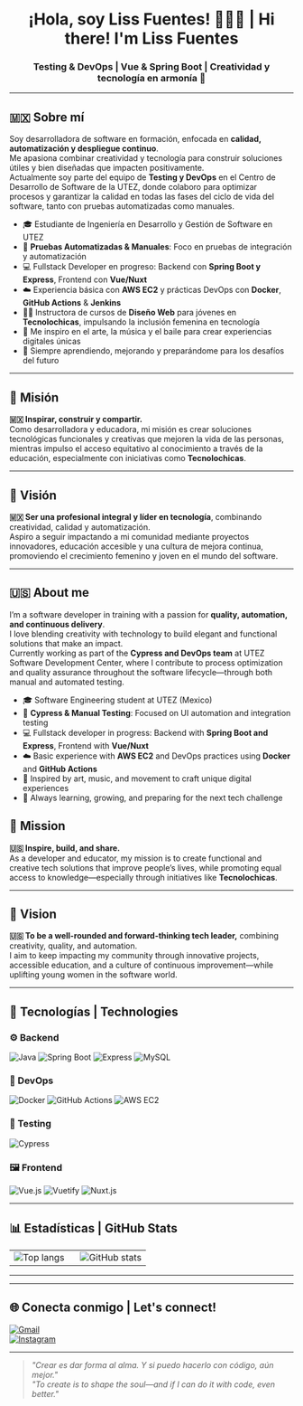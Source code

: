 <h1 align="center">¡Hola, soy Liss Fuentes! 👩‍💻✨ | Hi there! I'm Liss Fuentes</h1>
<h3 align="center">Testing & DevOps | Vue & Spring Boot | Creatividad y tecnología en armonía 🌱</h3>

---

## 🇲🇽 Sobre mí

Soy desarrolladora de software en formación, enfocada en **calidad, automatización y despliegue continuo**.  
Me apasiona combinar creatividad y tecnología para construir soluciones útiles y bien diseñadas que impacten positivamente.  
Actualmente soy parte del equipo de **Testing y DevOps** en el Centro de Desarrollo de Software de la UTEZ, donde colaboro para optimizar procesos y garantizar la calidad en todas las fases del ciclo de vida del software, tanto con pruebas automatizadas como manuales.

- 🎓 Estudiante de Ingeniería en Desarrollo y Gestión de Software en UTEZ  
- 🧪 **Pruebas Automatizadas & Manuales**: Foco en pruebas de integración y automatización  
- 💻 Fullstack Developer en progreso: Backend con **Spring Boot y Express**, Frontend con **Vue/Nuxt**  
- ☁️ Experiencia básica con **AWS EC2** y prácticas DevOps con **Docker**, **GitHub Actions** & **Jenkins**  
- 👩‍🏫 Instructora de cursos de **Diseño Web** para jóvenes en **Tecnolochicas**, impulsando la inclusión femenina en tecnología  
- 🎨 Me inspiro en el arte, la música y el baile para crear experiencias digitales únicas  
- 🚀 Siempre aprendiendo, mejorando y preparándome para los desafíos del futuro

---

## 🎯 Misión
**🇲🇽 Inspirar, construir y compartir.**  
Como desarrolladora y educadora, mi misión es crear soluciones tecnológicas funcionales y creativas que mejoren la vida de las personas, mientras impulso el acceso equitativo al conocimiento a través de la educación, especialmente con iniciativas como **Tecnolochicas**.

---

## 🌟 Visión 
**🇲🇽 Ser una profesional integral y líder en tecnología**, combinando creatividad, calidad y automatización.  
Aspiro a seguir impactando a mi comunidad mediante proyectos innovadores, educación accesible y una cultura de mejora continua, promoviendo el crecimiento femenino y joven en el mundo del software.

---


## 🇺🇸 About me

I’m a software developer in training with a passion for **quality, automation, and continuous delivery**.  
I love blending creativity with technology to build elegant and functional solutions that make an impact.  
Currently working as part of the **Cypress and DevOps team** at UTEZ Software Development Center, where I contribute to process optimization and quality assurance throughout the software lifecycle—through both manual and automated testing.

- 🎓 Software Engineering student at UTEZ (Mexico)  
- 🧪 **Cypress & Manual Testing**: Focused on UI automation and integration testing  
- 💻 Fullstack developer in progress: Backend with **Spring Boot and Express**, Frontend with **Vue/Nuxt**  
- ☁️ Basic experience with **AWS EC2** and DevOps practices using **Docker** and **GitHub Actions**  
- 🎨 Inspired by art, music, and movement to craft unique digital experiences  
- 🚀 Always learning, growing, and preparing for the next tech challenge

## 🎯 Mission 
**🇺🇸 Inspire, build, and share.**  
As a developer and educator, my mission is to create functional and creative tech solutions that improve people’s lives, while promoting equal access to knowledge—especially through initiatives like **Tecnolochicas**.

---

## 🌟 Vision  
**🇺🇸 To be a well-rounded and forward-thinking tech leader,** combining creativity, quality, and automation.  
I aim to keep impacting my community through innovative projects, accessible education, and a culture of continuous improvement—while uplifting young women in the software world.

---

## 🧰 Tecnologías | Technologies

### ⚙️ Backend
![Java](https://img.shields.io/badge/Java-ED8B00?style=flat&logo=java&logoColor=white)
![Spring Boot](https://img.shields.io/badge/Spring_Boot-6DB33F?style=flat&logo=springboot&logoColor=white)
![Express](https://img.shields.io/badge/Express.js-000000?style=flat&logo=express&logoColor=white)
![MySQL](https://img.shields.io/badge/MySQL-005C84?style=flat&logo=mysql&logoColor=white)

### 🚀 DevOps
![Docker](https://img.shields.io/badge/Docker-2496ED?style=flat&logo=docker&logoColor=white)
![GitHub Actions](https://img.shields.io/badge/GitHub_Actions-2088FF?style=flat&logo=githubactions&logoColor=white)
![AWS EC2](https://img.shields.io/badge/AWS_EC2-FF9900?style=flat&logo=amazonaws&logoColor=white)

### 🧪 Testing
![Cypress](https://img.shields.io/badge/Cypress-17202C?style=flat&logo=cypress&logoColor=white)

### 🖼️ Frontend
![Vue.js](https://img.shields.io/badge/Vue.js-35495E?style=flat&logo=vue.js&logoColor=4FC08D)
![Vuetify](https://img.shields.io/badge/Vuetify-1867C0?style=flat&logo=vuetify&logoColor=white)
![Nuxt.js](https://img.shields.io/badge/Nuxt.js-00DC82?style=flat&logo=nuxt.js&logoColor=white)

---

## 📊 Estadísticas | GitHub Stats

<p align="center">
  <table>
    <tr>
      <td align="center" valign="top">
        <img src="https://github-readme-stats.vercel.app/api/top-langs/?username=AlixStart313&layout=compact&theme=radical" alt="Top langs" />
      </td>
      <td align="center" valign="top" style="padding-left: 20px;">
        <img src="https://github-readme-stats.vercel.app/api?username=AlixStart313&show_icons=true&theme=radical" alt="GitHub stats" />
      </td>
    </tr>
  </table>
</p>

---


---

## 🌐 Conecta conmigo | Let's connect!

[![Gmail](https://img.shields.io/badge/Email-georginafuentesfigueroa@gmail.com-red?style=flat&logo=gmail)](mailto:georginafuentesfigueroa@gmail.com)  
[![Instagram](https://img.shields.io/badge/Instagram-llamame_alibb.cpp-purple?style=flat&logo=instagram)](https://instagram.com/llamame_alibb.cpp)

---

> *"Crear es dar forma al alma. Y si puedo hacerlo con código, aún mejor."*  
> *"To create is to shape the soul—and if I can do it with code, even better."*
